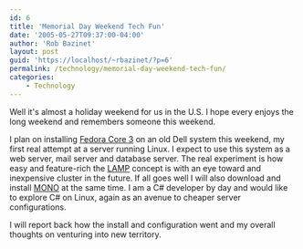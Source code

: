 ```yaml
---
id: 6
title: 'Memorial Day Weekend Tech Fun'
date: '2005-05-27T09:37:00-04:00'
author: 'Rob Bazinet'
layout: post
guid: 'https://localhost/~rbazinet/?p=6'
permalink: /technology/memorial-day-weekend-tech-fun/
categories:
    - Technology
---
```


Well it's almost a holiday weekend for us in the U.S. I hope every enjoys the long weekend and remembers someone this weekend.

I plan on installing [Fedora Core 3](https://fedora.redhat.com) on an old Dell system this weekend, my first real attempt at a server running Linux. I expect to use this system as a web server, mail server and database server. The real experiment is how easy and feature-rich the [LAMP](https://en.wikipedia.org/wiki/LAMP) concept is with an eye toward and inexpensive cluster in the future. If all goes well I will also download and install [MONO](https://www.mono-project.com/Main_Page) at the same time. I am a C# developer by day and would like to explore C# on Linux, again as an avenue to cheaper server configurations.

I will report back how the install and configuration went and my overall thoughts on venturing into new territory.